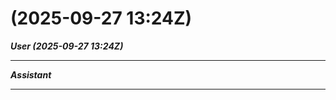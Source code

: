 <!-- Generated by SpecStory -->

<!-- vscode Session 5b794baa-c7b2-4edd-a79c-678cb62b7c9e (2025-09-27 13:24Z) -->

#  (2025-09-27 13:24Z)

_**User (2025-09-27 13:24Z)**_



---

_**Assistant**_



---


